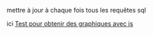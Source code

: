 mettre à jour à chaque fois tous les requêtes sql

ici [Test pour obtenir des graphiques avec js](/html/test/test_graph.html)